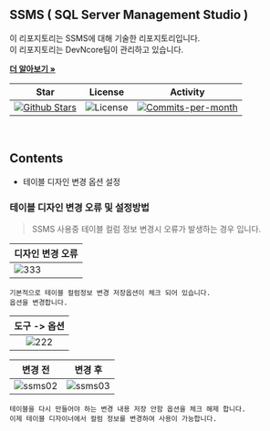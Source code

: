 ## SSMS ( SQL Server Management Studio )

이 리포지토리는 SSMS에 대해 기술한 리포지토리입니다. <br />
이 리포지토리는 DevNcore팀이 관리하고 있습니다.  

<a href="https://github.com/devncore/devncore"><strong>더 알아보기 »</strong></a>
 
| Star | License | Activity |
|:----:|:-------:|:--------:|
| <a href="https://github.com/devncore/docs/stargazers"><img src="https://img.shields.io/github/stars/devncore/docs" alt="Github Stars"></a> | <img src="https://img.shields.io/github/license/devncore/docs" alt="License"> | <a href="https://github.com/devncore/docs/pulse"><img src="https://img.shields.io/github/commit-activity/m/devncore/docs" alt="Commits-per-month"></a> |

<br />

## Contents
- 테이블 디자인 변경 옵션 설정

### 테이블 디자인 변경 오류 및 설정방법

> SSMS 사용중 테이블 컬럼 정보 변경시 오류가 발생하는 경우 입니다.

| 디자인 변경 오류 |
|:---|
| ![333](https://user-images.githubusercontent.com/76234292/148228790-8551f75b-ff8b-4650-a204-67fe8bd531b7.png) |

```
기본적으로 테이블 컬럼정보 변경 저장옵션이 체크 되어 있습니다.
옵션을 변경합니다.
```

| 도구 -> 옵션 |
|:--------:|
| ![222](https://user-images.githubusercontent.com/76234292/148228070-83a1b42c-b10d-4474-ac6d-194b86f3ccd1.png) |

| 변경 전 | 변경 후 |
|:--------:|:------:|
| ![ssms02](https://user-images.githubusercontent.com/76234292/147950931-c30c58fd-4ba3-4cfe-b840-ebdd2fd747c6.PNG) | ![ssms03](https://user-images.githubusercontent.com/76234292/147950952-d3d78d86-00bb-429f-8130-be63c6ce8472.PNG) | 

```
테이블을 다시 만들어야 하는 변경 내용 저장 안함 옵션을 체크 해제 합니다.
이제 테이블 디자이너에서 컬럼 정보를 변경하여 사용이 가능합니다.
```
